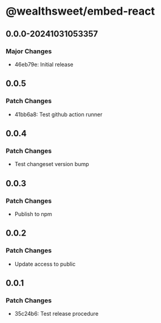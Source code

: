 # @wealthsweet/embed-react

## 0.0.0-20241031053357

### Major Changes

- 46eb79e: Initial release

## 0.0.5

### Patch Changes

- 41bb6a8: Test github action runner

## 0.0.4

### Patch Changes

- Test changeset version bump

## 0.0.3

### Patch Changes

- Publish to npm

## 0.0.2

### Patch Changes

- Update access to public

## 0.0.1

### Patch Changes

- 35c24b6: Test release procedure
